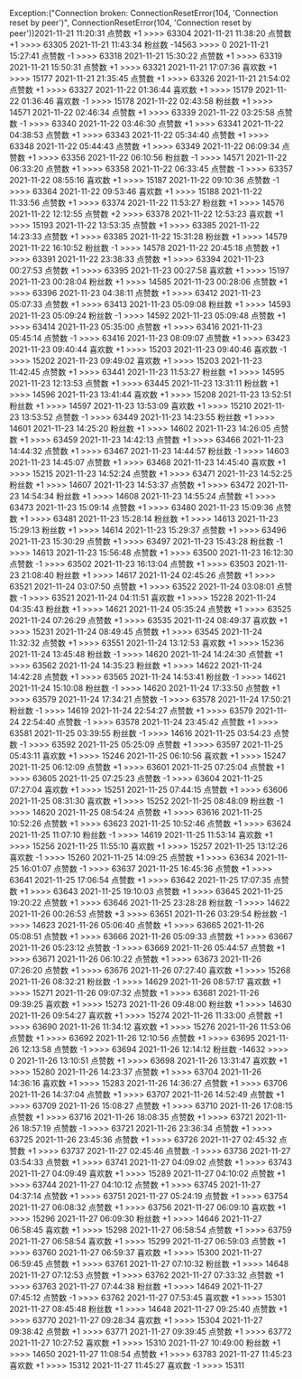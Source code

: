 Exception:("Connection broken: ConnectionResetError(104, 'Connection reset by peer')", ConnectionResetError(104, 'Connection reset by peer'))2021-11-21  11:20:31   点赞数 +1 >>>> 63304
2021-11-21  11:38:20   点赞数 +1 >>>> 63305
2021-11-21  11:43:34   粉丝数 -14563 >>>> 0
2021-11-21  15:27:41   点赞数 -1 >>>> 63318
2021-11-21  15:30:22   点赞数 +1 >>>> 63319
2021-11-21  15:50:31   点赞数 +1 >>>> 63321
2021-11-21  17:07:36   喜欢数 +1 >>>> 15177
2021-11-21  21:35:45   点赞数 +1 >>>> 63326
2021-11-21  21:54:02   点赞数 +1 >>>> 63327
2021-11-22  01:36:44   喜欢数 +1 >>>> 15179
2021-11-22  01:36:46   喜欢数 -1 >>>> 15178
2021-11-22  02:43:58   粉丝数 +1 >>>> 14571
2021-11-22  02:46:34   点赞数 +1 >>>> 63339
2021-11-22  03:25:58   点赞数 -1 >>>> 63340
2021-11-22  03:46:30   点赞数 +1 >>>> 63341
2021-11-22  04:38:53   点赞数 +1 >>>> 63343
2021-11-22  05:34:40   点赞数 +1 >>>> 63348
2021-11-22  05:44:43   点赞数 +1 >>>> 63349
2021-11-22  06:09:34   点赞数 +1 >>>> 63356
2021-11-22  06:10:56   粉丝数 -1 >>>> 14571
2021-11-22  06:33:20   点赞数 +1 >>>> 63358
2021-11-22  06:33:45   点赞数 -1 >>>> 63357
2021-11-22  08:55:16   喜欢数 +1 >>>> 15187
2021-11-22  09:10:36   点赞数 -1 >>>> 63364
2021-11-22  09:53:46   喜欢数 +1 >>>> 15188
2021-11-22  11:33:56   点赞数 +1 >>>> 63374
2021-11-22  11:53:27   粉丝数 +1 >>>> 14576
2021-11-22  12:12:55   点赞数 +2 >>>> 63378
2021-11-22  12:53:23   喜欢数 +1 >>>> 15193
2021-11-22  13:53:35   点赞数 +1 >>>> 63385
2021-11-22  14:23:33   点赞数 +1 >>>> 63385
2021-11-22  15:31:28   粉丝数 +1 >>>> 14579
2021-11-22  16:10:52   粉丝数 -1 >>>> 14578
2021-11-22  20:45:18   点赞数 +1 >>>> 63391
2021-11-22  23:38:33   点赞数 +1 >>>> 63394
2021-11-23  00:27:53   点赞数 +1 >>>> 63395
2021-11-23  00:27:58   喜欢数 +1 >>>> 15197
2021-11-23  00:28:04   粉丝数 +1 >>>> 14585
2021-11-23  00:28:06   点赞数 +1 >>>> 63396
2021-11-23  04:38:11   点赞数 +1 >>>> 63412
2021-11-23  05:07:33   点赞数 +1 >>>> 63413
2021-11-23  05:09:08   粉丝数 +1 >>>> 14593
2021-11-23  05:09:24   粉丝数 -1 >>>> 14592
2021-11-23  05:09:48   点赞数 +1 >>>> 63414
2021-11-23  05:35:00   点赞数 +1 >>>> 63416
2021-11-23  05:45:14   点赞数 -1 >>>> 63416
2021-11-23  08:09:07   点赞数 +1 >>>> 63423
2021-11-23  09:40:44   喜欢数 +1 >>>> 15203
2021-11-23  09:40:46   喜欢数 -1 >>>> 15202
2021-11-23  09:49:02   喜欢数 +1 >>>> 15203
2021-11-23  11:42:45   点赞数 +1 >>>> 63441
2021-11-23  11:53:27   粉丝数 +1 >>>> 14595
2021-11-23  12:13:53   点赞数 +1 >>>> 63445
2021-11-23  13:31:11   粉丝数 +1 >>>> 14596
2021-11-23  13:41:44   喜欢数 +1 >>>> 15208
2021-11-23  13:52:51   粉丝数 +1 >>>> 14597
2021-11-23  13:53:09   喜欢数 +1 >>>> 15210
2021-11-23  13:53:52   点赞数 -1 >>>> 63449
2021-11-23  14:23:55   粉丝数 +1 >>>> 14601
2021-11-23  14:25:20   粉丝数 +1 >>>> 14602
2021-11-23  14:26:05   点赞数 +1 >>>> 63459
2021-11-23  14:42:13   点赞数 +1 >>>> 63466
2021-11-23  14:44:32   点赞数 +1 >>>> 63467
2021-11-23  14:44:57   粉丝数 -1 >>>> 14603
2021-11-23  14:45:07   点赞数 +1 >>>> 63468
2021-11-23  14:45:40   喜欢数 +1 >>>> 15215
2021-11-23  14:52:24   点赞数 +1 >>>> 63471
2021-11-23  14:52:25   粉丝数 +1 >>>> 14607
2021-11-23  14:53:37   点赞数 +1 >>>> 63472
2021-11-23  14:54:34   粉丝数 +1 >>>> 14608
2021-11-23  14:55:24   点赞数 +1 >>>> 63473
2021-11-23  15:09:14   点赞数 +1 >>>> 63480
2021-11-23  15:09:36   点赞数 +1 >>>> 63481
2021-11-23  15:28:14   粉丝数 +1 >>>> 14613
2021-11-23  15:29:13   粉丝数 +1 >>>> 14614
2021-11-23  15:29:37   点赞数 +1 >>>> 63496
2021-11-23  15:30:29   点赞数 +1 >>>> 63497
2021-11-23  15:43:28   粉丝数 -1 >>>> 14613
2021-11-23  15:56:48   点赞数 +1 >>>> 63500
2021-11-23  16:12:30   点赞数 -1 >>>> 63502
2021-11-23  16:13:04   点赞数 +1 >>>> 63503
2021-11-23  21:08:40   粉丝数 +1 >>>> 14617
2021-11-24  02:45:26   点赞数 +1 >>>> 63521
2021-11-24  03:07:50   点赞数 +1 >>>> 63522
2021-11-24  03:08:01   点赞数 -1 >>>> 63521
2021-11-24  04:11:51   喜欢数 +1 >>>> 15228
2021-11-24  04:35:43   粉丝数 +1 >>>> 14621
2021-11-24  05:35:24   点赞数 +1 >>>> 63525
2021-11-24  07:26:29   点赞数 +1 >>>> 63535
2021-11-24  08:49:37   喜欢数 +1 >>>> 15231
2021-11-24  08:49:45   点赞数 +1 >>>> 63545
2021-11-24  11:32:32   点赞数 +1 >>>> 63551
2021-11-24  13:12:53   喜欢数 +1 >>>> 15236
2021-11-24  13:45:48   粉丝数 -1 >>>> 14620
2021-11-24  14:24:30   点赞数 +1 >>>> 63562
2021-11-24  14:35:23   粉丝数 +1 >>>> 14622
2021-11-24  14:42:28   点赞数 +1 >>>> 63565
2021-11-24  14:53:41   粉丝数 -1 >>>> 14621
2021-11-24  15:10:08   粉丝数 -1 >>>> 14620
2021-11-24  17:33:50   点赞数 +1 >>>> 63579
2021-11-24  17:34:21   点赞数 -1 >>>> 63578
2021-11-24  17:50:21   粉丝数 -1 >>>> 14619
2021-11-24  22:54:27   点赞数 +1 >>>> 63579
2021-11-24  22:54:40   点赞数 -1 >>>> 63578
2021-11-24  23:45:42   点赞数 +1 >>>> 63581
2021-11-25  03:39:55   粉丝数 -1 >>>> 14616
2021-11-25  03:54:23   点赞数 -1 >>>> 63592
2021-11-25  05:25:09   点赞数 +1 >>>> 63597
2021-11-25  05:43:11   喜欢数 +1 >>>> 15246
2021-11-25  06:10:56   喜欢数 +1 >>>> 15247
2021-11-25  06:12:09   点赞数 +1 >>>> 63601
2021-11-25  07:25:04   点赞数 +1 >>>> 63605
2021-11-25  07:25:23   点赞数 -1 >>>> 63604
2021-11-25  07:27:04   喜欢数 +1 >>>> 15251
2021-11-25  07:44:15   点赞数 +1 >>>> 63606
2021-11-25  08:31:30   喜欢数 +1 >>>> 15252
2021-11-25  08:48:09   粉丝数 -1 >>>> 14620
2021-11-25  08:54:24   点赞数 +1 >>>> 63616
2021-11-25  10:52:26   点赞数 +1 >>>> 63623
2021-11-25  10:52:46   点赞数 +1 >>>> 63624
2021-11-25  11:07:10   粉丝数 -1 >>>> 14619
2021-11-25  11:53:14   喜欢数 +1 >>>> 15256
2021-11-25  11:55:10   喜欢数 +1 >>>> 15257
2021-11-25  13:12:26   喜欢数 -1 >>>> 15260
2021-11-25  14:09:25   点赞数 +1 >>>> 63634
2021-11-25  16:01:07   点赞数 -1 >>>> 63637
2021-11-25  16:45:36   点赞数 +1 >>>> 63641
2021-11-25  17:06:54   点赞数 +1 >>>> 63642
2021-11-25  17:07:35   点赞数 +1 >>>> 63643
2021-11-25  19:10:03   点赞数 +1 >>>> 63645
2021-11-25  19:20:22   点赞数 +1 >>>> 63646
2021-11-25  23:28:28   粉丝数 -1 >>>> 14622
2021-11-26  00:26:53   点赞数 +3 >>>> 63651
2021-11-26  03:29:54   粉丝数 -1 >>>> 14623
2021-11-26  05:06:40   点赞数 +1 >>>> 63665
2021-11-26  05:08:51   点赞数 +1 >>>> 63666
2021-11-26  05:09:33   点赞数 +1 >>>> 63667
2021-11-26  05:23:12   点赞数 -1 >>>> 63669
2021-11-26  05:44:57   点赞数 +1 >>>> 63671
2021-11-26  06:10:22   点赞数 +1 >>>> 63673
2021-11-26  07:26:20   点赞数 +1 >>>> 63676
2021-11-26  07:27:40   喜欢数 +1 >>>> 15268
2021-11-26  08:32:21   粉丝数 -1 >>>> 14629
2021-11-26  08:57:17   喜欢数 +1 >>>> 15271
2021-11-26  09:07:32   点赞数 +1 >>>> 63681
2021-11-26  09:39:25   喜欢数 +1 >>>> 15273
2021-11-26  09:48:00   粉丝数 +1 >>>> 14630
2021-11-26  09:54:27   喜欢数 +1 >>>> 15274
2021-11-26  11:33:00   点赞数 +1 >>>> 63690
2021-11-26  11:34:12   喜欢数 +1 >>>> 15276
2021-11-26  11:53:06   点赞数 +1 >>>> 63692
2021-11-26  12:10:56   点赞数 +1 >>>> 63695
2021-11-26  12:13:58   点赞数 -1 >>>> 63694
2021-11-26  12:14:12   粉丝数 -14632 >>>> 0
2021-11-26  13:10:51   点赞数 +1 >>>> 63698
2021-11-26  13:31:47   喜欢数 +1 >>>> 15280
2021-11-26  14:23:37   点赞数 +1 >>>> 63704
2021-11-26  14:36:16   喜欢数 +1 >>>> 15283
2021-11-26  14:36:27   点赞数 +1 >>>> 63706
2021-11-26  14:37:04   点赞数 +1 >>>> 63707
2021-11-26  14:52:49   点赞数 +1 >>>> 63709
2021-11-26  15:08:27   点赞数 +1 >>>> 63710
2021-11-26  17:08:15   点赞数 +1 >>>> 63716
2021-11-26  18:08:35   点赞数 +1 >>>> 63721
2021-11-26  18:57:19   点赞数 -1 >>>> 63721
2021-11-26  23:36:34   点赞数 +1 >>>> 63725
2021-11-26  23:45:36   点赞数 +1 >>>> 63726
2021-11-27  02:45:32   点赞数 +1 >>>> 63737
2021-11-27  02:45:46   点赞数 -1 >>>> 63736
2021-11-27  03:54:33   点赞数 +1 >>>> 63741
2021-11-27  04:09:02   点赞数 +1 >>>> 63743
2021-11-27  04:09:49   喜欢数 +1 >>>> 15289
2021-11-27  04:10:02   点赞数 +1 >>>> 63744
2021-11-27  04:10:12   点赞数 +1 >>>> 63745
2021-11-27  04:37:14   点赞数 +1 >>>> 63751
2021-11-27  05:24:19   点赞数 +1 >>>> 63754
2021-11-27  06:08:32   点赞数 +1 >>>> 63756
2021-11-27  06:09:10   喜欢数 +1 >>>> 15296
2021-11-27  06:09:30   粉丝数 +1 >>>> 14646
2021-11-27  06:58:45   喜欢数 +1 >>>> 15298
2021-11-27  06:58:54   点赞数 +1 >>>> 63759
2021-11-27  06:58:54   喜欢数 +1 >>>> 15299
2021-11-27  06:59:03   点赞数 +1 >>>> 63760
2021-11-27  06:59:37   喜欢数 +1 >>>> 15300
2021-11-27  06:59:45   点赞数 +1 >>>> 63761
2021-11-27  07:10:32   粉丝数 +1 >>>> 14648
2021-11-27  07:12:53   点赞数 +1 >>>> 63762
2021-11-27  07:33:32   点赞数 +1 >>>> 63763
2021-11-27  07:44:38   粉丝数 +1 >>>> 14649
2021-11-27  07:45:12   点赞数 -1 >>>> 63762
2021-11-27  07:53:45   喜欢数 +1 >>>> 15301
2021-11-27  08:45:48   粉丝数 +1 >>>> 14648
2021-11-27  09:25:40   点赞数 +1 >>>> 63770
2021-11-27  09:28:34   喜欢数 +1 >>>> 15304
2021-11-27  09:38:42   点赞数 +1 >>>> 63771
2021-11-27  09:39:45   点赞数 +1 >>>> 63772
2021-11-27  10:27:52   喜欢数 +1 >>>> 15310
2021-11-27  10:49:00   粉丝数 +1 >>>> 14650
2021-11-27  11:08:54   点赞数 +1 >>>> 63783
2021-11-27  11:45:23   喜欢数 +1 >>>> 15312
2021-11-27  11:45:27   喜欢数 -1 >>>> 15311
